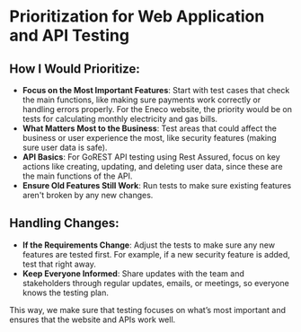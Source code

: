 # Prioritization for Web Application and API Testing

## How I Would Prioritize:
- **Focus on the Most Important Features**: Start with test cases that check the main functions, like making sure payments work correctly or handling errors properly. For the Eneco website, the priority would be on tests for calculating monthly electricity and gas bills.
- **What Matters Most to the Business**: Test areas that could affect the business or user experience the most, like security features (making sure user data is safe).
- **API Basics**: For GoREST API testing using Rest Assured, focus on key actions like creating, updating, and deleting user data, since these are the main functions of the API.
- **Ensure Old Features Still Work**: Run tests to make sure existing features aren't broken by any new changes.

## Handling Changes:
- **If the Requirements Change**: Adjust the tests to make sure any new features are tested first. For example, if a new security feature is added, test that right away.
- **Keep Everyone Informed**: Share updates with the team and stakeholders through regular updates, emails, or meetings, so everyone knows the testing plan.

This way, we make sure that testing focuses on what’s most important and ensures that the website and APIs work well.

